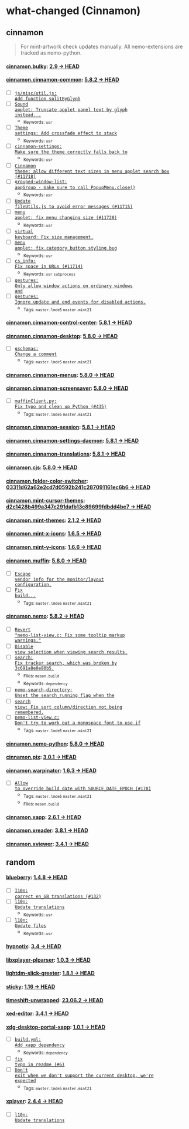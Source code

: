 # what-changed (Cinnamon)
## cinnamon
> For mint-artwork check updates manually. All nemo-extensions are tracked as nemo-python.

#### [cinnamon.bulky](https://github.com/linuxmint/bulky): [2.9 → HEAD](https://github.com/linuxmint/bulky/compare/2.9...HEAD)


#### [cinnamon.cinnamon-common](https://github.com/linuxmint/cinnamon): [5.8.2 → HEAD](https://github.com/linuxmint/cinnamon/compare/5.8.2...HEAD)

- [ ] [<code>js/misc/util.js: Add function splitByGlyph</code>](https://github.com/linuxmint/cinnamon/commit/1700845bbdbc8e189eefff0e2d8f047326506cb0)
- [ ] [<code>Sound applet: Truncate applet panel text by glyph instead...</code>](https://github.com/linuxmint/cinnamon/commit/7e4d0be4b8232e5721db644c29ed50a87580887e)
  - <sub>Keywords: <code>usr</code></sub>
- [ ] [<code>Theme settings: Add crossfade effect to stack</code>](https://github.com/linuxmint/cinnamon/commit/54f769e2f92b6fb897bd54d9ae7123177a37e57c)
  - <sub>Keywords: <code>usr</code></sub>
- [ ] [<code>cinnamon-settings: Make sure the theme correctly falls back to</code>](https://github.com/linuxmint/cinnamon/commit/65149edc647c0490c7de1f54bd6f68e21fee46cc)
  - <sub>Keywords: <code>usr</code></sub>
- [ ] [<code>Cinnamon theme: allow different text sizes in menu applet search box (#11718)</code>](https://github.com/linuxmint/cinnamon/commit/cea80b6465edca1d8a788fd60ff1ebb5d15fd062)
- [ ] [<code>grouped-window-list: appGroup - make sure to call PopupMenu.close()</code>](https://github.com/linuxmint/cinnamon/commit/7f86417b9f80815218e4017c1cdd69dc2456e8db)
  - <sub>Keywords: <code>usr</code></sub>
- [ ] [<code>Update fileUtils.js to avoid error messages (#11715)</code>](https://github.com/linuxmint/cinnamon/commit/127e3c50761d8951f3ac491998b82e9efb236ebd)
- [ ] [<code>menu applet: fix menu changing size (#11720)</code>](https://github.com/linuxmint/cinnamon/commit/5a97bfc8ce9213f73054c3b570cdd1ecabd3df3c)
  - <sub>Keywords: <code>usr</code></sub>
- [ ] [<code>virtual keyboard: Fix size management.</code>](https://github.com/linuxmint/cinnamon/commit/9b4bc847385e8c56ba227e81e34e9407edf40032)
- [ ] [<code>menu applet: fix category button styling bug</code>](https://github.com/linuxmint/cinnamon/commit/380a660310a5e9014f262fb915eb33315b1c577b)
  - <sub>Keywords: <code>usr</code></sub>
- [ ] [<code>cs_info: Fix space in URLs (#11714)</code>](https://github.com/linuxmint/cinnamon/commit/0c57f0243d2afa0236dfa5a98b49e6b418ab9991)
  - <sub>Keywords: <code>usr</code> <code>subprocess</code></sub>
- [ ] [<code>gestures: Only allow window actions on ordinary windows and</code>](https://github.com/linuxmint/cinnamon/commit/e2b5f172b19ba70a4b3544d1ad344bc3af98dd74)
- [ ] [<code>gestures: Ignore update and end events for disabled actions.</code>](https://github.com/linuxmint/cinnamon/commit/98ea9adba1c98d49a455fa94961ffed487768c97)
  - <sub>Tags: <code>master.lmde5</code> <code>master.mint21</code></sub>

#### [cinnamon.cinnamon-control-center](https://github.com/linuxmint/cinnamon-control-center): [5.8.1 → HEAD](https://github.com/linuxmint/cinnamon-control-center/compare/5.8.1...HEAD)


#### [cinnamon.cinnamon-desktop](https://github.com/linuxmint/cinnamon-desktop): [5.8.0 → HEAD](https://github.com/linuxmint/cinnamon-desktop/compare/5.8.0...HEAD)

- [ ] [<code>gschemas: Change a comment</code>](https://github.com/linuxmint/cinnamon-desktop/commit/3486cb0f0904b07836692682659ba73413389824)
  - <sub>Tags: <code>master.lmde5</code> <code>master.mint21</code></sub>

#### [cinnamon.cinnamon-menus](https://github.com/linuxmint/cinnamon-menus): [5.8.0 → HEAD](https://github.com/linuxmint/cinnamon-menus/compare/5.8.0...HEAD)


#### [cinnamon.cinnamon-screensaver](https://github.com/linuxmint/cinnamon-screensaver): [5.8.0 → HEAD](https://github.com/linuxmint/cinnamon-screensaver/compare/5.8.0...HEAD)

- [ ] [<code>muffinClient.py: Fix typo and clean up Python (#435)</code>](https://github.com/linuxmint/cinnamon-screensaver/commit/84cf44a694b51c39418441af357f95fa3fe7d0a3)
  - <sub>Tags: <code>master.lmde5</code> <code>master.mint21</code></sub>

#### [cinnamon.cinnamon-session](https://github.com/linuxmint/cinnamon-session): [5.8.1 → HEAD](https://github.com/linuxmint/cinnamon-session/compare/5.8.1...HEAD)


#### [cinnamon.cinnamon-settings-daemon](https://github.com/linuxmint/cinnamon-settings-daemon): [5.8.1 → HEAD](https://github.com/linuxmint/cinnamon-settings-daemon/compare/5.8.1...HEAD)


#### [cinnamon.cinnamon-translations](https://github.com/linuxmint/cinnamon-translations): [5.8.1 → HEAD](https://github.com/linuxmint/cinnamon-translations/compare/5.8.1...HEAD)


#### [cinnamon.cjs](https://github.com/linuxmint/cjs): [5.8.0 → HEAD](https://github.com/linuxmint/cjs/compare/5.8.0...HEAD)


#### [cinnamon.folder-color-switcher](https://github.com/linuxmint/folder-color-switcher): [03311d62a62e2cd7d0592b241c287091161ec6b6 → HEAD](https://github.com/linuxmint/folder-color-switcher/compare/03311d62a62e2cd7d0592b241c287091161ec6b6...HEAD)


#### [cinnamon.mint-cursor-themes](https://github.com/linuxmint/mint-cursor-themes): [d2c1428b499a347c291dafb13c89699fdbdd4be7 → HEAD](https://github.com/linuxmint/mint-cursor-themes/compare/d2c1428b499a347c291dafb13c89699fdbdd4be7...HEAD)


#### [cinnamon.mint-themes](https://github.com/linuxmint/mint-themes): [2.1.2 → HEAD](https://github.com/linuxmint/mint-themes/compare/2.1.2...HEAD)


#### [cinnamon.mint-x-icons](https://github.com/linuxmint/mint-x-icons): [1.6.5 → HEAD](https://github.com/linuxmint/mint-x-icons/compare/1.6.5...HEAD)


#### [cinnamon.mint-y-icons](https://github.com/linuxmint/mint-y-icons): [1.6.6 → HEAD](https://github.com/linuxmint/mint-y-icons/compare/1.6.6...HEAD)


#### [cinnamon.muffin](https://github.com/linuxmint/muffin): [5.8.0 → HEAD](https://github.com/linuxmint/muffin/compare/5.8.0...HEAD)

- [ ] [<code>Escape vendor info for the monitor/layout configuration,</code>](https://github.com/linuxmint/muffin/commit/917f13cf8b25d354cf9f69ad7df435f6329ad7a3)
- [ ] [<code>Fix build...</code>](https://github.com/linuxmint/muffin/commit/acc95d2b3219b7973628240461073510fbed4ac1)
  - <sub>Tags: <code>master.lmde5</code> <code>master.mint21</code></sub>

#### [cinnamon.nemo](https://github.com/linuxmint/nemo): [5.8.2 → HEAD](https://github.com/linuxmint/nemo/compare/5.8.2...HEAD)

- [ ] [<code>Revert "nemo-list-view.c: Fix some tooltip markup warnings."</code>](https://github.com/linuxmint/nemo/commit/c39f0f2d1b93c42ab168dcc8c645910816221e48)
- [ ] [<code>Disable view selection when viewing search results.</code>](https://github.com/linuxmint/nemo/commit/dfb5375532ab1a0e441f98e427ca446051ee81b9)
- [ ] [<code>search: Fix tracker search, which was broken by 3c691a8e0e80b5.</code>](https://github.com/linuxmint/nemo/commit/b03e84191b4256d12b14bbbb5d7d6d9b78dc164f)
  - <sub>Files: <code>meson.build</code></sub>
  - <sub>Keywords: <code>dependency</code></sub>
- [ ] [<code>nemo-search-directory: Unset the search_running flag when the</code>](https://github.com/linuxmint/nemo/commit/fc1a807f2ffe45c71f80fffeed0b92f21f4cc3d2)
- [ ] [<code>search view: Fix sort column/direction not being remembered.</code>](https://github.com/linuxmint/nemo/commit/9f2db6a0efb3d26351b07089974e2923d8639121)
- [ ] [<code>nemo-list-view.c: Don't try to work out a monospace font to use if</code>](https://github.com/linuxmint/nemo/commit/478d688fe200a600edcb39f5d53cdfd71f908326)
  - <sub>Tags: <code>master.lmde5</code> <code>master.mint21</code></sub>

#### [cinnamon.nemo-python](https://github.com/linuxmint/nemo-extensions): [5.8.0 → HEAD](https://github.com/linuxmint/nemo-extensions/compare/5.8.0...HEAD)


#### [cinnamon.pix](https://github.com/linuxmint/pix): [3.0.1 → HEAD](https://github.com/linuxmint/pix/compare/3.0.1...HEAD)


#### [cinnamon.warpinator](https://github.com/linuxmint/warpinator): [1.6.3 → HEAD](https://github.com/linuxmint/warpinator/compare/1.6.3...HEAD)

- [ ] [<code>Allow to override build date with SOURCE_DATE_EPOCH (#178)</code>](https://github.com/linuxmint/warpinator/commit/22c8b39dc1df6241be1b0175099477cbcc0dd80e)
  - <sub>Tags: <code>master.lmde5</code> <code>master.mint21</code></sub>
  - <sub>Files: <code>meson.build</code></sub>

#### [cinnamon.xapp](https://github.com/linuxmint/xapp): [2.6.1 → HEAD](https://github.com/linuxmint/xapp/compare/2.6.1...HEAD)


#### [cinnamon.xreader](https://github.com/linuxmint/xreader): [3.8.1 → HEAD](https://github.com/linuxmint/xreader/compare/3.8.1...HEAD)


#### [cinnamon.xviewer](https://github.com/linuxmint/xviewer): [3.4.1 → HEAD](https://github.com/linuxmint/xviewer/compare/3.4.1...HEAD)

## random

#### [blueberry](https://github.com/linuxmint/blueberry): [1.4.8 → HEAD](https://github.com/linuxmint/blueberry/compare/1.4.8...HEAD)

- [ ] [<code>I10n: correct en_GB translations (#132)</code>](https://github.com/linuxmint/blueberry/commit/26e5e1368ddf8a37d71825055638b96d3e3bd823)
- [ ] [<code>l10n: Update translations</code>](https://github.com/linuxmint/blueberry/commit/18337ce002b94a6337b495e507166228c9c23eea)
  - <sub>Keywords: <code>usr</code></sub>
- [ ] [<code>l10n: Update files</code>](https://github.com/linuxmint/blueberry/commit/dc93fb9fb015a9dbb02560b2f7e811ca5b01ebfc)
  - <sub>Keywords: <code>usr</code></sub>

#### [hypnotix](https://github.com/linuxmint/hypnotix): [3.4 → HEAD](https://github.com/linuxmint/hypnotix/compare/3.4...HEAD)


#### [libxplayer-plparser](https://github.com/linuxmint/xplayer-plparser): [1.0.3 → HEAD](https://github.com/linuxmint/xplayer-plparser/compare/1.0.3...HEAD)


#### [lightdm-slick-greeter](https://github.com/linuxmint/slick-greeter): [1.8.1 → HEAD](https://github.com/linuxmint/slick-greeter/compare/1.8.1...HEAD)


#### [sticky](https://github.com/linuxmint/sticky): [1.16 → HEAD](https://github.com/linuxmint/sticky/compare/1.16...HEAD)


#### [timeshift-unwrapped](https://github.com/linuxmint/timeshift): [23.06.2 → HEAD](https://github.com/linuxmint/timeshift/compare/23.06.2...HEAD)


#### [xed-editor](https://github.com/linuxmint/xed): [3.4.1 → HEAD](https://github.com/linuxmint/xed/compare/3.4.1...HEAD)


#### [xdg-desktop-portal-xapp](https://github.com/linuxmint/xdg-desktop-portal-xapp): [1.0.1 → HEAD](https://github.com/linuxmint/xdg-desktop-portal-xapp/compare/1.0.1...HEAD)

- [ ] [<code>build.yml: Add xapp dependency</code>](https://github.com/linuxmint/xdg-desktop-portal-xapp/commit/630f55ba1bb6b6d3cff65bf619af8315b6684ef4)
  - <sub>Keywords: <code>dependency</code></sub>
- [ ] [<code>fix typo in readme (#6)</code>](https://github.com/linuxmint/xdg-desktop-portal-xapp/commit/704344bd257a9d0d46c02d5511f6aa3aacd7053c)
- [ ] [<code>Don't exit when we don't support the current desktop, we're expected</code>](https://github.com/linuxmint/xdg-desktop-portal-xapp/commit/86a1cb27eff487f6245319e850c1c560a8ba33ed)
  - <sub>Tags: <code>master.lmde5</code> <code>master.mint21</code></sub>

#### [xplayer](https://github.com/linuxmint/xplayer): [2.4.4 → HEAD](https://github.com/linuxmint/xplayer/compare/2.4.4...HEAD)

- [ ] [<code>l10n: Update translations</code>](https://github.com/linuxmint/xplayer/commit/cb4fb8552dcc49f0ff7e4a53b968a639cf7b3564)
